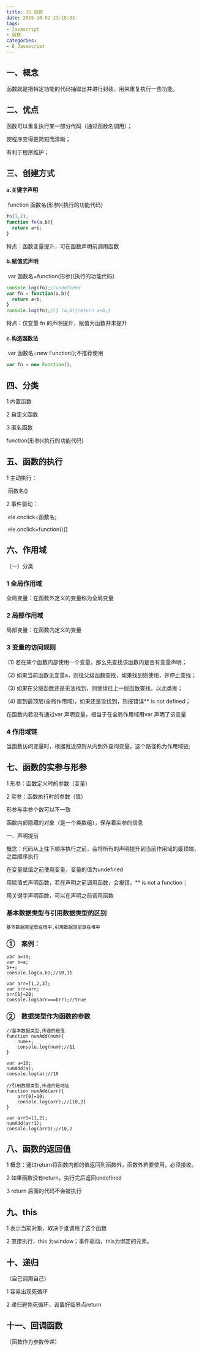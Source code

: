 ```yaml
---
title: JS 函数
date: 2015-10-02 23:18:33
tags: 
- Javascript
- 函数
categories: 
- B_Javascript
---
```


## 一、概念

函数就是把特定功能的代码抽取出并进行封装，用来重复执行一些功能。

## 二、优点

函数可以重复执行某一部分代码（通过函数名调用）；

使程序变得更简短而清晰；

有利于程序维护；

## 三、创建方式

#### a.关键字声明 

​	function 函数名(形参){执行的功能代码}

```js
fn(1,2);
function fn(a,b){
  return a+b;
}
```

特点：函数变量提升，可在函数声明前调用函数



#### b.赋值式声明 

​	var 函数名=function(形参){执行的功能代码} 

```js
console.log(fn);//undefined
var fn = function(a,b){
  return a+b;
}
console.log(fn);//ƒ (a,b){return a+b;}
```

特点：仅变量 fn 的声明提升，赋值为函数并未提升

#### c.构造函数法

​	 var 函数名=new Function();不推荐使用

```js
var fn = new Function();
```



## 四、分类

1	内置函数

2	自定义函数

3	匿名函数

function(形参){执行的功能代码} 

## 五、函数的执行

1	主动执行：

​	函数名()	

2	事件驱动：

​	ele.onclick=函数名;

​	ele.onclick=function(){}

## 六、作用域

（一）分类

### 1	全局作用域

全局变量：在函数外定义的变量称为全局变量

### 2	局部作用域

局部变量：在函数内定义的变量

### 3	变量的访问规则

​	(1)	若在某个函数内部使用一个变量，那么先查找该函数内是否有变量声明；

​	(2)	如果当前函数无变量a，则往父级函数查找，如果找到则使用，并停止查找；

​	(3)	如果在父级函数还是无法找到，则继续往上一层函数查找，以此类推；

​	(4)	直到最顶层(全局作用域)，如果还是没找到，则报错误** is not defined；

在函数内若没有通过var 声明变量，相当于在全局作用域用var 声明了该变量

### 4	作用域链

​	当函数访问变量时，根据就近原则从内到外查询变量，这个路径称为作用域链;

## 七、函数的实参与形参

1	形参：函数定义时的参数（变量）

2	实参：函数执行时的参数（值）

形参与实参个数可以不一致

函数内部隐藏的对象（是一个类数组），保存着实参的信息

一、声明提前

概念：代码从上往下顺序执行之前，会将所有的声明提升到当前作用域的最顶端，之后顺序执行

在变量赋值之前使用变量，变量的值为undefined

用赋值式声明函数，若在声明之前调用函数，会报错，** is not  a function；

用关键字声明函数，可以在声明之前调用函数

### 基本数据类型与引用数据类型的区别

```
基本数据类型放在栈中,引用数据类型放在堆中
```

### ①　案例：

```
var a=10;
var b=a;
b++;
console.log(a,b);//10,11

var arr=[1,2,3];
var brr=arr;
brr[1]=20;
console.log(arr===brr);//true
```

### ②　数据类型作为函数的参数

```
//基本数据类型,传递的是值
function numAdd(num){
    num++;
    console.log(num);//11
}

var a=10;
numAdd(a);
console.log(a);//10

//引用数据类型,传递的是地址
function numAdd(arr){
    arr[0]=10;
    console.log(arr);//[10,2]
}

var arr1=[1,2];
numAdd(arr1);
console.log(arr1);//10,2
```

## 八、函数的返回值

1	概念：通过return将函数内部的值返回到函数外，函数外若要使用，必须接收。

2	如果函数没有return，执行完后返回undefined

3	return 后面的代码不会被执行

## 九、this

1	表示当前对象，取决于谁调用了这个函数

2	直接执行，this 为window；事件驱动，this为绑定的元素。

## 十、递归

（自己调用自己）

1	容易出现死循环

2	递归避免死循环，设置好临界点return

## 十一、回调函数

（函数作为参数传递）
